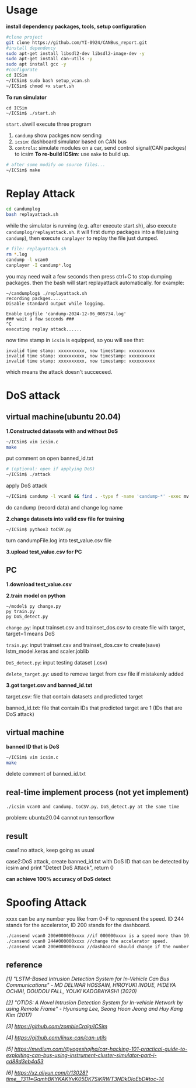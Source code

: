 # Usage
**install dependency packages, tools, setup configuration**
```bash
#clone project
git clone https://github.com/YI-0924/CANBus_report.git
#install dependency
sudo apt-get install libsdl2-dev libsdl2-image-dev -y
sudo apt-get install can-utils -y
sudo apt install gcc -y
#configurate
cd ICSim
~/ICSim$ sudo bash setup_vcan.sh
~/ICSim$ chmod +x start.sh
```
**To run simulator**
```baah
cd ICSim
~/ICSim$ ./start.sh
```
```start.sh```will execute three program
1. ```candump``` show packges now sending
2. ```icsim```: dashboard simulator based on CAN bus
3. ```controls```: simulate modules on a car, send control signal(CAN packges) to icsim
**To re-build ICSim**: 
use ```make``` to build up.
```bash
# after some modify on source files...
~/ICSim$ make
```

# Replay Attack
```bash
cd candumplog
bash replayattack.sh
```
while the simulator is running (e.g. after execute start.sh), also execute ```candumplog/replayattack.sh```. it will first dump packages into a file(using ```candump```), then execute ```canplayer``` to replay the file just dumped.
```bash
# file: replayattack.sh
rm *.log
candump -l vcan0
canplayer -I candump*.log
```
you may need wait a few seconds then press ctrl+C to stop dumping packages. then the bash will start replayattack automatically.
for example:
```
~/candumplog$ ./replayattack.sh
recording packges......
Disable standard output while logging.

Enable Logfile 'candump-2024-12-06_005734.log'
### wait a few seconds ###
^C
executing replay attack......
```
now time stamp in ```icsim``` is equipped, so you will see that:
```
invalid time stamp: xxxxxxxxxx, now timestamp: xxxxxxxxxx
invalid time stamp: xxxxxxxxxx, now timestamp: xxxxxxxxxx
invalid time stamp: xxxxxxxxxx, now timestamp: xxxxxxxxxx 
``` 
which means the attack doesn't succeceed.
# DoS attack
## virtual machine(ubuntu 20.04)
**1.Constructed datasets with and without DoS**
```bash
~/ICSim$ vim icsim.c
make
```
put comment on open banned_id.txt
```bash
# (optional: open if applying DoS)
~/ICSim$ ./attack
```
apply DoS attack
```bash
~/ICSim$ candump -l vcan0 && find . -type f -name 'candump-*' -exec mv {} candumpFile.log \;
```
do candump (record data) and change log name

**2.change datasets into valid csv file for training**
```
~/ICSim$ python3 toCSV.py
```
turn candumpFile.log into test_value.csv file

**3.upload test_value.csv for PC**

## PC
**1.download test_value.csv**

**2.train model on python**
```
~/model$ py change.py
py train.py
py DoS_detect.py
```
```change.py```: input trainset.csv and trainset_dos.csv to create file with target, target=1 means DoS

```train.py```: input trainset.csv and trainset_dos.csv to create(save) lstm_model.keras and scaler.joblib

```DoS_detect.py```: input testing dataset (.csv)

```delete_target.py```: used to remove target from csv file if mistakenly added

**3.got target.csv and banned_id.txt**

target.csv: file that contain datasets and predicted target

banned_id.txt: file that contain IDs that predicted target are 1 (IDs that are DoS attack)

## virtual machine
**banned ID that is DoS**
```bash
~/ICSim$ vim icsim.c
make
```
delete comment of banned_id.txt
## real-time implement process (not yet implement)
```
./icsim vcan0 and candump、toCSV.py、DoS_detect.py at the same time
```
problem: ubuntu20.04 cannot run tensorflow
## result
case1:no attack, keep going as usual

case2:DoS attack, create banned_id.txt with DoS ID that can be detected by icsim and print "Detect DoS Attack", return 0

**can achieve 100% accuracy of DoS detect**

# Spoofing Attack
xxxx can be any number you like from 0~F to represent the speed.
ID 244 stands for the accelerator, ID 200 stands for the dashboard.
```bash
./cansend vcan0 200#000000xxxx //if 000000xxxx is a speed more than 10, the dashboard will not change because the speed difference between dashboard and accelerator is too big.
./cansend vcan0 244#000000xxxx //change the accelerator speed.
./cansend vcan0 200#000000xxxx //dashboard should change if the number you enter is not too much bigger or smaller than the number you enter when ID is 244.
```

## reference
_[1] "LSTM-Based Intrusion Detection System for In-Vehicle Can Bus Communications" - MD DELWAR HOSSAIN, HIROYUKI INOUE, HIDEYA OCHIAI, DOUDOU FALL, YOUKI KADOBAYASHI (2020)_

_[2] "OTIDS: A Novel Intrusion Detection System for In-vehicle Network by using Remote Frame" - Hyunsung Lee, Seong Hoon Jeong and Huy Kang Kim (2017)_

_[3] https://github.com/zombieCraig/ICSim_

_[4] https://github.com/linux-can/can-utils_

_[5] https://medium.com/@yogeshojha/car-hacking-101-practical-guide-to-exploiting-can-bus-using-instrument-cluster-simulator-part-i-cd88d3eb4a53_

_[6] https://xz.aliyun.com/t/13028?time__1311=GqmhBKYKAKYvK05DK7SiKRWT3NDkDIoEbD#toc-14_
